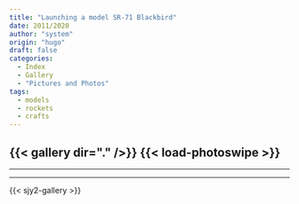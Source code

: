 ```yaml
---
title: "Launching a model SR-71 Blackbird"
date: 2011/2020
author: "system"
origin: "hugo"
draft: false
categories:
  - Index
  - Gallery
  - "Pictures and Photos"
tags:
  - models
  - rockets
  - crafts
---
```


{{< gallery dir="." />}} 
{{< load-photoswipe >}}
-----
-----
-----
{{< sjy2-gallery >}} 
